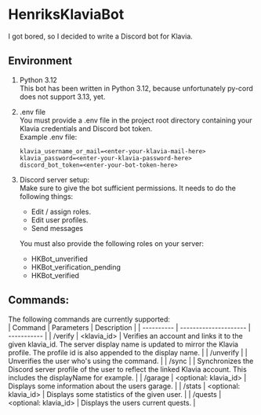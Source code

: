 # HenriksKlaviaBot
I got bored, so I decided to write a Discord bot for Klavia.  

## Environment
1. Python 3.12  
   This bot has been written in Python 3.12, because unfortunately py-cord does not support 3.13, yet.
2. .env file  
   You must provide a .env file in the project root directory containing your Klavia credentials and Discord bot token.  
   Example .env file:  
    ```
    klavia_username_or_mail=<enter-your-klavia-mail-here>
    klavia_password=<enter-your-klavia-password-here>
    discord_bot_token=<enter-your-bot-token-here>
    ```
3. Discord server setup:  
   Make sure to give the bot sufficient permissions. It needs to do the following things:
   - Edit / assign roles.
   - Edit user profiles.
   - Send messages
     
   You must also provide the following roles on your server:
   - HKBot_unverified
   - HKBot_verification_pending
   - HKBot_verified

## Commands:  
The following commands are currently supported:  
| Command    | Parameters            | Description |
| ---------- | --------------------- | ----------- |
| /verify    | <klavia_id>           | Verifies an account and links it to the given klavia_id. The server display name is updated to mirror the Klavia profile. The profile id is also appended to the display name. |
| /unverify  |                       | Unverifies the user who's using the command. |
| /sync      |                       | Synchronizes the Discord server profile of the user to reflect the linked Klavia account. This includes the displayName for example. |
| /garage    | <optional: klavia_id> | Displays some information about the users garage. |
| /stats     | <optional: klavia_id> | Displays some statistics of the given user. |
| /quests    | <optional: klavia_id> | Displays the users current quests. |
